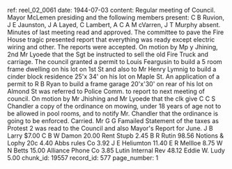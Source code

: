 ref: reel_02_0061
date: 1944-07-03
content: Regular meeting of Council. Mayor McLemen presiding and the following members present: C B Ruvion, J E Jaunston, J A Layed, C Lambert, A C A M cVarren, J T Murphy absent. Minutes of last meeting read and approved. The committee to pave the Fire House tragic presented report that everything was ready except electric wiring and other. The reports were accepted. On motion by Mp y Jhining, 2nd Mr Lyoede that the Sgt be instructed to sell the old Fire Truck and carriage. The council granted a permit to Louis Feargusin to build a 5 room frame dwelling on his lot on 1st St and also to Mr Henry Lymnig to build a cinder block residence 25'x 34' on his lot on Maple St. An application of a permit to R B Ryan to build a frame garage 20'x'30' on rear of his lot on Almond St was referred to Police Comm. to report to next meeting of council. On motion by Mr Jhishing and Mr Lyoede that the clk give C C S Chandler a copy of the ordinance on mowing, under 18 years of age not to be allowed in pool rooms, and to notify Mr. Chandler that the ordinance is going to be enforced. Carried. Mr G G Famailed Statement of the taxes as Protest 2 was read to the Council and also Mayor's Report for June. J B Larry $7.00 C B W Damon 20.00 Rent Stupb 2.45 B R Rutin 98.56 Notions & Lophy 20c 4.40 Abbs rules Co 3.92 J E Heliumton 11.40 E R Mellloe 8.75 W N Betts 15.00 Alliance Phone Co 3.85 Lutin Internal Rev 48.12 Eddie W. Ludy 5.00
chunk_id: 19557
record_id: 577
page_number: 1


